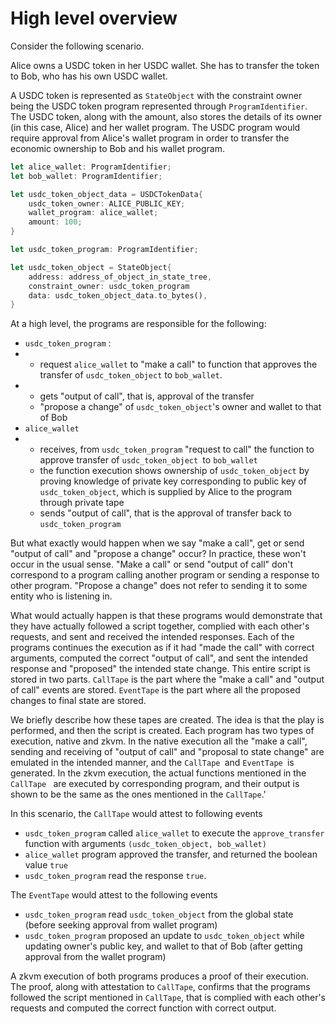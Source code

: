# High level overview

Consider the following scenario.

Alice owns a USDC token in her USDC wallet. She has to transfer the token to Bob, who has his own USDC wallet.

A USDC token is represented as `StateObject` with the constraint owner being the USDC token program represented through `ProgramIdentifier`. The USDC token, along with the amount, also stores the details of its owner (in this case, Alice) and her wallet program. The USDC program would require approval from Alice's wallet program in order to transfer the economic ownership to Bob and his wallet program.

```rust
let alice_wallet: ProgramIdentifier;
let bob_wallet: ProgramIdentifier;

let usdc_token_object_data = USDCTokenData{
	usdc_token_owner: ALICE_PUBLIC_KEY;
	wallet_program: alice_wallet;
	amount: 100;
}

let usdc_token_program: ProgramIdentifier;

let usdc_token_object = StateObject{
	address: address_of_object_in_state_tree,
	constraint_owner: usdc_token_program
	data: usdc_token_object_data.to_bytes(),
}
```

At a high level, the programs are responsible for the following:

- `usdc_token_program` :
- - request `alice_wallet` to "make a call"  to function that approves the transfer of `usdc_token_object` to `bob_wallet`.
- - gets "output of call", that is, approval of the transfer
  - "propose a change" of `usdc_token_object`'s owner and wallet to that of Bob
- `alice_wallet`
- - receives, from `usdc_token_program`  "request to call"  the function to approve transfer of `usdc_token_object `to `bob_wallet`
  - the function execution shows ownership of `usdc_token_object` by proving knowledge of private key corresponding to public key of `usdc_token_object`, which is supplied by Alice to the program through private tape
  - sends "output of call", that is the approval of transfer back to `usdc_token_program`

But what exactly would happen when we say "make a call", get or send "output of call" and "propose a change" occur?
In practice, these won't occur in the usual sense. "Make a call" or send "output of call" don't correspond to a program calling another program or sending a response to other program. "Propose a change" does not refer to sending it to some entity who is listening in.

What would actually happen is that these programs would demonstrate that they have actually followed a script together, complied with each other's requests, and sent and received the intended responses. Each of the programs continues the execution as if it had "made the call" with correct arguments, computed the correct "output of call", and sent the intended response and "proposed" the intended state change.
This entire script is stored in two parts. `CallTape` is the part where the "make a call" and "output of call" events are stored. `EventTape` is the part where all the proposed changes to final state are stored.

We briefly describe how these tapes are created. The idea is that the play is performed, and then the script is created. Each program has two types of execution, native and zkvm. In the native execution all the "make a call", sending and receiving of "output of call" and "proposal to state change" are emulated in the intended manner, and the  `CallTape `and `EventTape `is generated. In the zkvm execution,  the actual functions mentioned in the `CallTape ` are executed by corresponding program, and their output is shown to be the same as the ones mentioned in the `CallTape`.'

In this scenario, the `CallTape` would attest to following events

- `usdc_token_program` called `alice_wallet` to execute the `approve_transfer` function with arguments `(usdc_token_object, bob_wallet)`
- `alice_wallet` program approved the transfer, and returned the boolean value `true`
- `usdc_token_program` read the response `true`.

The `EventTape` would attest to the following events

- `usdc_token_program` read `usdc_token_object` from the global state (before seeking approval from wallet program)
- `usdc_token_program` proposed an update to `usdc_token_object` while updating owner's public key, and wallet to that of Bob (after getting approval from the wallet program)

A zkvm execution of both programs produces a proof of their execution. The proof, along with attestation to `CallTape`, confirms that the programs followed the script mentioned in `CallTape`, that is complied with each other's requests and computed the correct function with correct output.
